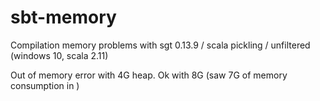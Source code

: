 # sbt-memory

Compilation memory problems with sgt 0.13.9 / scala pickling / unfiltered (windows 10, scala 2.11)

Out of memory error with 4G heap. Ok with 8G (saw 7G of memory consumption in )
